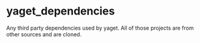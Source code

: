 # yaget_dependencies
Any third party dependencies used by yaget. All of those projects are from other sources and are cloned.
